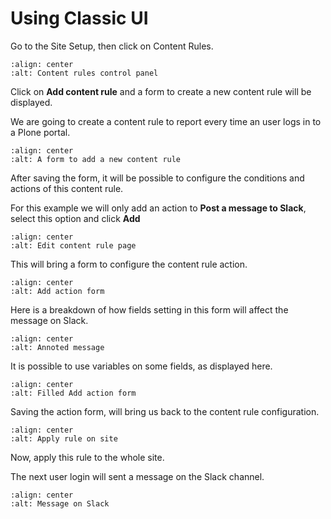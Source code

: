 # Using Classic UI

Go to the Site Setup, then click on Content Rules.

```{image} ./_static/images/classic-ui/Screenshot-01.png
:align: center
:alt: Content rules control panel
```

Click on **Add content rule** and a form to create a new content rule will be displayed.

We are going to create a content rule to report every time an user logs in to a Plone portal.

```{image} ./_static/images/classic-ui/Screenshot-02.png
:align: center
:alt: A form to add a new content rule
```
After saving the form, it will be possible to configure the conditions and actions of this content rule.

For this example we will only add an action to **Post a message to Slack**, select this option and click **Add**

```{image} ./_static/images/classic-ui/Screenshot-03.png
:align: center
:alt: Edit content rule page
```

This will bring a form to configure the content rule action.

```{image} ./_static/images/classic-ui/Screenshot-04.png
:align: center
:alt: Add action form
```

Here is a breakdown of how fields setting in this form will affect the message on Slack.

```{image} ./_static/images/annotated-message.png
:align: center
:alt: Annoted message
```

It is possible to use variables on some fields, as displayed here.

```{image} ./_static/images/classic-ui/Screenshot-05.png
:align: center
:alt: Filled Add action form
```

Saving the action form, will bring us back to the content rule configuration.

```{image} ./_static/images/classic-ui/Screenshot-06.png
:align: center
:alt: Apply rule on site
```

Now, apply this rule to the whole site.

The next user login will sent a message on the Slack channel.

```{image} ./_static/images/classic-ui/Screenshot-07.png
:align: center
:alt: Message on Slack
```
